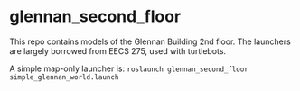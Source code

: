 # glennan_second_floor
This repo contains models of the Glennan Building 2nd floor.
The launchers are largely borrowed from EECS 275, used with turtlebots.

A simple map-only launcher is:
`roslaunch glennan_second_floor simple_glennan_world.launch`

 
